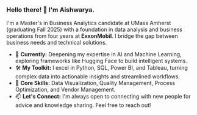 ### Hello there! 👋 I'm Aishwarya.

I'm a Master's in Business Analytics candidate at UMass Amherst (graduating Fall 2025) with a foundation in data analysis and business operations from four years at **ExxonMobil**. I bridge the gap between business needs and technical solutions.

- 🔭 **Currently:** Deepening my expertise in AI and Machine Learning, exploring frameworks like Hugging Face to build intelligent systems.
- 🛠️ **My Toolkit:** I excel in Python, SQL, Power BI, and Tableau, turning complex data into actionable insights and streamlined workflows.
- 🌱 **Core Skills:** Data Visualization, Quality Management, Process Optimization, and Vendor Management.
- 📫 **Let's Connect:** I'm always open to connecting with new people for advice and knowledge sharing. Feel free to reach out!
